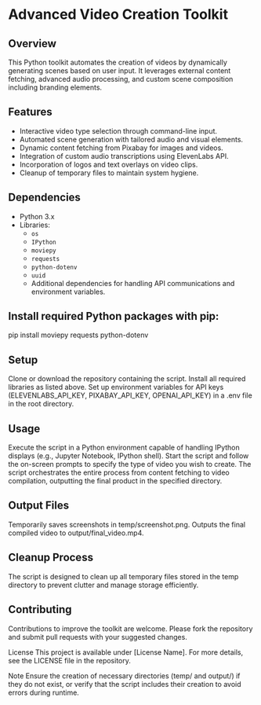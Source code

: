 # Advanced Video Creation Toolkit

## Overview
This Python toolkit automates the creation of videos by dynamically generating scenes based on user input. It leverages external content fetching, advanced audio processing, and custom scene composition including branding elements.

## Features
- Interactive video type selection through command-line input.
- Automated scene generation with tailored audio and visual elements.
- Dynamic content fetching from Pixabay for images and videos.
- Integration of custom audio transcriptions using ElevenLabs API.
- Incorporation of logos and text overlays on video clips.
- Cleanup of temporary files to maintain system hygiene.

## Dependencies
- Python 3.x
- Libraries:
  - `os`
  - `IPython`
  - `moviepy`
  - `requests`
  - `python-dotenv`
  - `uuid`
  - Additional dependencies for handling API communications and environment variables.

## Install required Python packages with pip:
pip install moviepy requests python-dotenv

## Setup
Clone or download the repository containing the script.
Install all required libraries as listed above.
Set up environment variables for API keys (ELEVENLABS_API_KEY, PIXABAY_API_KEY, OPENAI_API_KEY) in a .env file in the root directory.

## Usage
Execute the script in a Python environment capable of handling IPython displays (e.g., Jupyter Notebook, IPython shell). Start the script and follow the on-screen prompts to specify the type of video you wish to create. The script orchestrates the entire process from content fetching to video compilation, outputting the final product in the specified directory.

## Output Files
Temporarily saves screenshots in temp/screenshot.png.
Outputs the final compiled video to output/final_video.mp4.

## Cleanup Process
The script is designed to clean up all temporary files stored in the temp directory to prevent clutter and manage storage efficiently.

## Contributing
Contributions to improve the toolkit are welcome. Please fork the repository and submit pull requests with your suggested changes.

License
This project is available under [License Name]. For more details, see the LICENSE file in the repository.

Note
Ensure the creation of necessary directories (temp/ and output/) if they do not exist, or verify that the script includes their creation to avoid errors during runtime.
